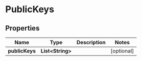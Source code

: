 
# PublicKeys

## Properties
Name | Type | Description | Notes
------------ | ------------- | ------------- | -------------
**publicKeys** | **List&lt;String&gt;** |  |  [optional]



